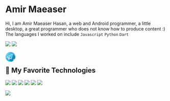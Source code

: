 # Amir Maeaser


Hi, I am Amir Maeaser Hasan, a web and Android programmer, a little desktop, a great programmer who does not know how to produce content :)
The languages ​​I worked on include `Javascript` `Python` ‍`Dart‍`

![](https://img.shields.io/github/followers/TeamDarkShell?style=social)
![](https://img.shields.io/badge/Amir-Maeaser-%2300fcd4)

<a href="https://t.me/Bprogrammer">
	<img align="left" alt="Bahman Ahmadi | Telegram" width="32px" src="https://github.com/sina-devel/sina-devel/blob/main/img/telegram.png" />
</a>
<br>

## 🔧 My Favorite Technologies
![](https://img.shields.io/badge/OS-Linux-informational?style=flat&logo=linux&logoColor=white&color=informational)
![](https://img.shields.io/badge/Editor-VsCode-informational?style=flat&logo=visual-studio-code&logoColor=white&color=informational)
![](https://img.shields.io/badge/Code-Python-informational?style=flat&logo=python&logoColor=white&color=informational)
![](https://img.shields.io/badge/Tools-Selenium-informational?style=flat&logo=selenium&logoColor=white&color=informational)
![](https://img.shields.io/badge/Framework-Angular-informational?style=flat&logo=angular&logoColor=red&color=red)
![](https://img.shields.io/badge/Framework-Vue-informational?style=flat&logo=vuejs&logoColor=green&color=green)


![](https://github-readme-stats.vercel.app/api/top-langs/?username=Amir%20Maeaser&bg_color=30,e96443,904e95&title_color=fff&text_color=fff&count_private=true)


